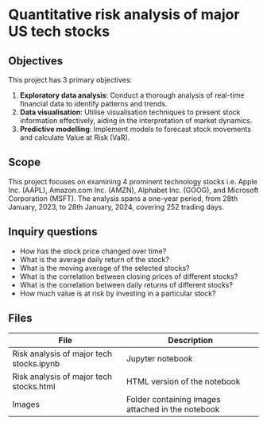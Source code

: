 # Quantitative risk analysis of major US tech stocks

## Objectives
This project has 3 primary objectives:
1. **Exploratory data analysis**: Conduct a thorough analysis of real-time financial data to identify patterns and trends.
2. **Data visualisation**: Utilise visualisation techniques to present stock information effectively, aiding in the interpretation of market dynamics.
3. **Predictive modelling**: Implement models to forecast stock movements and calculate Value at Risk (VaR).

## Scope
This project focuses on examining 4 prominent technology stocks i.e. Apple Inc. (AAPL), Amazon.com Inc. (AMZN), Alphabet Inc. (GOOG), and Microsoft Corporation (MSFT). The analysis spans a one-year period, from 28th January, 2023, to 28th January, 2024, covering 252 trading days.

## Inquiry questions

* How has the stock price changed over time?
* What is the average daily return of the stock?
* What is the moving average of the selected stocks?
* What is the correlation between closing prices of different stocks?
* What is the correlation between daily returns of different stocks?
* How much value is at risk by investing in a particular stock?

## Files
|File|Description|
|-|-|
|Risk analysis of major tech stocks.ipynb|Jupyter notebook|
|Risk analysis of major tech stocks.html| HTML version of the notebook|
|Images|Folder containing images attached in the notebook|
